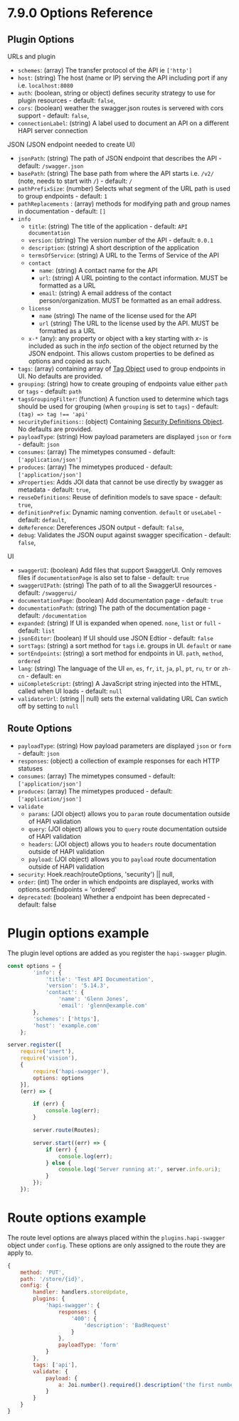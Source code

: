 # 7.9.0 Options Reference

## Plugin Options

URLs and plugin
* `schemes`: (array) The transfer protocol of the API ie `['http']`
* `host`: (string) The host (name or IP) serving the API including port if any i.e. `localhost:8080`
* `auth`: (boolean, string or object) defines security strategy to use for plugin resources - default: `false`,
* `cors`: (boolean) weather the swagger.json routes is servered with cors support - default: `false`,
* `connectionLabel`: (string) A label used to document an API on a different HAPI server connection


JSON (JSON endpoint needed to create UI)
* `jsonPath`: (string) The path of JSON endpoint that describes the API - default: `/swagger.json`
* `basePath`: (string) The base path from where the API starts i.e. `/v2/` (note, needs to start with `/`) -  default: `/`
* `pathPrefixSize`: (number) Selects what segment of the URL path is used to group endpoints - default: `1`
* `pathReplacements` : (array) methods for modifying path and group names in documentation - default: `[]`
* `info`
  * `title`: (string) The title of the application -  default: `API documentation`
  * `version`: (string) The version number of the API -  default: `0.0.1`
  * `description`: (string) A short description of the application
  * `termsOfService`: (string) A URL to the Terms of Service of the API
  * `contact`
    * `name`: (string) A contact name for the API
    * `url`: (string) A URL pointing to the contact information. MUST be formatted as a URL
    * `email`: (string) A email address of the contact person/organization. MUST be formatted as an email address.
  * `license`
    * `name` (string) The name of the license used for the API
    * `url` (string) The URL to the license used by the API. MUST be formatted as a URL
  * `x-*` (any): any property or object with a key starting with *x-* is included as such in the *info* section
    of the object returned by the JSON endpoint. This allows custom properties to be defined as options and
    copied as such.
*  `tags`: (array) containing array of [Tag Object](https://github.com/OAI/OpenAPI-Specification/blob/master/versions/2.0.md#tagObject) used to group endpoints in UI. No defaults are provided.
*  `grouping`: (string) how to create grouping of endpoints value either `path` or `tags` - default: `path`
*  `tagsGroupingFilter`: (function) A function used to determine which tags should be used for grouping (when `grouping` is set to `tags`) - default: `(tag) => tag !== 'api'`
*  `securityDefinitions:`: (object) Containing [Security Definitions Object](https://github.com/OAI/OpenAPI-Specification/blob/master/versions/2.0.md#securityDefinitionsObject). No defaults are provided.
*  `payloadType`: (string) How payload parameters are displayed `json` or `form` - default: `json`
*  `consumes`: (array) The mimetypes consumed - default: `['application/json']`
*  `produces`: (array) The mimetypes produced - default: `['application/json']`
*  `xProperties`: Adds JOI data that cannot be use directly by swagger as metadata - default: `true`,
*  `reuseDefinitions`: Reuse of definition models to save space - default: `true`,
*  `definitionPrefix`: Dynamic naming convention. `default` or `useLabel` - default: `default`,
*  `deReference`: Dereferences JSON output - default: `false`,
*  `debug`: Validates the JSON ouput against swagger specification - default: `false`,

UI
* `swaggerUI`: (boolean) Add files that support SwaggerUI. Only removes files if `documentationPage` is also set to false - default: `true`
* `swaggerUIPath`: (string) The path of to all the SwaggerUI resources - default: `/swaggerui/`
* `documentationPage`: (boolean) Add documentation page - default: `true`
* `documentationPath`: (string) The path of the documentation page - default: `/documentation`
* `expanded`: (string) If UI is expanded when opened. `none`, `list` or `full` - default: `list`
* `jsonEditor`: (boolean) If UI should use JSON Edtior - default: `false`
* `sortTags`: (string) a sort method for `tags` i.e. groups in UI. `default` or `name`
* `sortEndpoints`: (string) a sort method for endpoints in UI. `path`, `method`, `ordered`
* `lang`: (string) The language of the UI `en`, `es`, `fr`, `it`, `ja`, `pl`, `pt`, `ru`, `tr` or `zh-cn` - default: `en`
* `uiCompleteScript`: (string) A JavaScript string injected into the HTML, called when UI loads - default: `null`
* `validatorUrl`: (string || null) sets the external validating URL Can swtich off by setting to `null`


## Route Options
*  `payloadType`: (string) How payload parameters are displayed `json` or `form` - default: `json`
*  `responses`: (object) a collection of example responses for each HTTP statuses
*  `consumes`: (array) The mimetypes consumed - default: `['application/json']`
*  `produces`: (array) The mimetypes produced - default: `['application/json']`
*  `validate`
   *  `params`: (JOI object) allows you to `param` route documentation outside of HAPI validation
   *  `query`: (JOI object) allows you to `query` route documentation outside of HAPI validation
   *  `headers`: (JOI object) allows you to `headers` route documentation outside of HAPI validation
   *  `payload`: (JOI object) allows you to `payload` route documentation outside of HAPI validation
*  `security`: Hoek.reach(routeOptions, 'security') || null,
*  `order`: (int) The order in which endpoints are displayed, works with options.sortEndpoints = 'ordered'
*  `deprecated`: (boolean) Whether a endpoint has been deprecated - default: false




# Plugin options example
The plugin level options are added as you register the `hapi-swagger` plugin.

```Javascript
const options = {
        'info': {
            'title': 'Test API Documentation',
            'version': '5.14.3',
            'contact': {
                'name': 'Glenn Jones',
                'email': 'glenn@example.com'
        },
        'schemes': ['https'],
        'host': 'example.com'
    };

server.register([
    require('inert'),
    require('vision'),
    {
        require('hapi-swagger'),
        options: options
    }],
    (err) => {

        if (err) {
            console.log(err);
        }

        server.route(Routes);

        server.start((err) => {
            if (err) {
                console.log(err);
            } else {
                console.log('Server running at:', server.info.uri);
            }
        });
    });
```


# Route options example
The route level options are always placed within the `plugins.hapi-swagger` object under `config`. These options are
only assigned to the route they are apply to.
```Javascript
{
    method: 'PUT',
    path: '/store/{id}',
    config: {
        handler: handlers.storeUpdate,
        plugins: {
            'hapi-swagger': {
                responses: {
                    '400': {
                        'description': 'BadRequest'
                    }
                },
                payloadType: 'form'
            }
        },
        tags: ['api'],
        validate: {
            payload: {
                a: Joi.number().required().description('the first number')
            }
        }
    }
}
```




